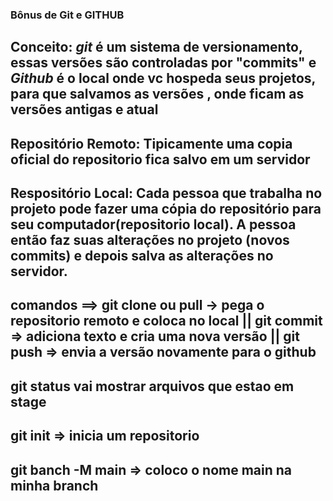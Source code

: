 ### Bônus de Git e GITHUB
## Conceito: *git* é um sistema  de versionamento, essas versões são controladas por "commits" e *Github* é o local onde vc hospeda seus projetos, para  que salvamos as versões , onde ficam as versões antigas e atual

## Repositório Remoto: Tipicamente uma copia oficial do repositorio fica salvo em um servidor 
## Respositório Local: Cada pessoa que trabalha no projeto pode fazer uma cópia do repositório para seu computador(repositorio local). A pessoa então faz suas alterações no projeto (novos commits) e depois salva as alterações no  servidor.
## comandos ==> git clone ou pull -> pega o repositorio remoto e coloca no local || git commit => adiciona texto e cria uma nova versão || git push => envia a versão novamente para o github

## git status vai mostrar arquivos que estao em stage

## git init => inicia um repositorio
## git banch -M main => coloco o nome main na minha branch

